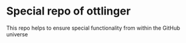 # Special repo of ottlinger

This repo helps to ensure special functionality from within the GitHub universe
